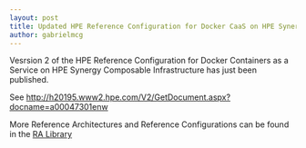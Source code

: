 ```yaml
---
layout: post
title: Updated HPE Reference Configuration for Docker CaaS on HPE Synergy
author: gabrielmcg
---
```


Vesrsion 2 of the HPE Reference Configuration for Docker Containers as a Service on HPE Synergy Composable Infrastructure 
has just been published. 

See <http://h20195.www2.hpe.com/V2/GetDocument.aspx?docname=a00047301enw>

More Reference Architectures and Reference Configurations can be found in the [RA Library](http://www.hpe.com/info/ra)
